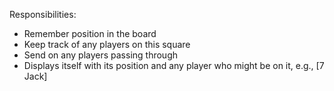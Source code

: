 Responsibilities:
- Remember position in the board
- Keep track of any players on this square
- Send on any players passing through
- Displays itself with its position and any player who might be on it, e.g., [7 Jack]